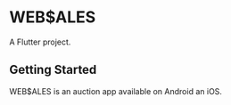 # WEB$ALES

A Flutter project.

## Getting Started

WEB$ALES is an auction app available on Android an iOS.
